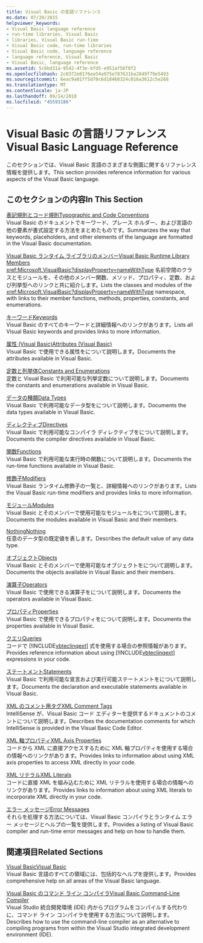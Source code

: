 ```yaml
---
title: Visual Basic の言語リファレンス
ms.date: 07/20/2015
helpviewer_keywords:
- Visual Basic language reference
- run-time libraries, Visual Basic
- libraries, Visual Basic run-time
- Visual Basic code, run-time libraries
- Visual Basic code, language reference
- language reference, Visual Basic
- Visual Basic, language reference
ms.assetid: 5c6bd31a-9542-4f3e-bfd5-e951af58f0f2
ms.openlocfilehash: 2c0372e0176ea54a975e787631ba2849f79e5493
ms.sourcegitcommit: 6eac9a01ff5d70c6d18460324c016a3612c5e268
ms.translationtype: MT
ms.contentlocale: ja-JP
ms.lasthandoff: 09/14/2018
ms.locfileid: "45593186"
---
```

# <a name="visual-basic-language-reference"></a><span data-ttu-id="9a774-102">Visual Basic の言語リファレンス</span><span class="sxs-lookup"><span data-stu-id="9a774-102">Visual Basic Language Reference</span></span>
<span data-ttu-id="9a774-103">このセクションでは、Visual Basic 言語のさまざまな側面に関するリファレンス情報を提供します。</span><span class="sxs-lookup"><span data-stu-id="9a774-103">This section provides reference information for various aspects of the Visual Basic language.</span></span>  
  
## <a name="in-this-section"></a><span data-ttu-id="9a774-104">このセクションの内容</span><span class="sxs-lookup"><span data-stu-id="9a774-104">In This Section</span></span>  
 [<span data-ttu-id="9a774-105">表記規則とコード規則</span><span class="sxs-lookup"><span data-stu-id="9a774-105">Typographic and Code Conventions</span></span>](../../visual-basic/language-reference/typographic-and-code-conventions.md)  
 <span data-ttu-id="9a774-106">Visual Basic のドキュメントでキーワード、プレース ホルダー、および言語の他の要素が書式設定する方法をまとめたものです。</span><span class="sxs-lookup"><span data-stu-id="9a774-106">Summarizes the way that keywords, placeholders, and other elements of the language are formatted in the Visual Basic documentation.</span></span>  
  
 [<span data-ttu-id="9a774-107">Visual Basic ランタイム ライブラリのメンバー</span><span class="sxs-lookup"><span data-stu-id="9a774-107">Visual Basic Runtime Library Members</span></span>](../../visual-basic/language-reference/runtime-library-members.md)  
 <span data-ttu-id="9a774-108"><xref:Microsoft.VisualBasic?displayProperty=nameWithType> 名前空間のクラスとモジュールを、その他のメンバー関数、メソッド、プロパティ、定数、および列挙型へのリンクと共に紹介します。</span><span class="sxs-lookup"><span data-stu-id="9a774-108">Lists the classes and modules of the <xref:Microsoft.VisualBasic?displayProperty=nameWithType> namespace, with links to their member functions, methods, properties, constants, and enumerations.</span></span>  
  
 [<span data-ttu-id="9a774-109">キーワード</span><span class="sxs-lookup"><span data-stu-id="9a774-109">Keywords</span></span>](../../visual-basic/language-reference/keywords/index.md)  
 <span data-ttu-id="9a774-110">Visual Basic のすべてのキーワードと詳細情報へのリンクがあります。</span><span class="sxs-lookup"><span data-stu-id="9a774-110">Lists all Visual Basic keywords and provides links to more information.</span></span>  
  
 [<span data-ttu-id="9a774-111">属性 (Visual Basic)</span><span class="sxs-lookup"><span data-stu-id="9a774-111">Attributes (Visual Basic)</span></span>](../../visual-basic/language-reference/attributes.md)  
 <span data-ttu-id="9a774-112">Visual Basic で使用できる属性をについて説明します。</span><span class="sxs-lookup"><span data-stu-id="9a774-112">Documents the attributes available in Visual Basic.</span></span>  
  
 [<span data-ttu-id="9a774-113">定数と列挙体</span><span class="sxs-lookup"><span data-stu-id="9a774-113">Constants and Enumerations</span></span>](../../visual-basic/language-reference/constants-and-enumerations.md)  
 <span data-ttu-id="9a774-114">定数と Visual Basic で利用可能な列挙定数について説明します。</span><span class="sxs-lookup"><span data-stu-id="9a774-114">Documents the constants and enumerations available in Visual Basic.</span></span>  
  
 [<span data-ttu-id="9a774-115">データの種類</span><span class="sxs-lookup"><span data-stu-id="9a774-115">Data Types</span></span>](../../visual-basic/language-reference/data-types/index.md)  
 <span data-ttu-id="9a774-116">Visual Basic で利用可能なデータ型をについて説明します。</span><span class="sxs-lookup"><span data-stu-id="9a774-116">Documents the data types available in Visual Basic.</span></span>  
  
 [<span data-ttu-id="9a774-117">ディレクティブ</span><span class="sxs-lookup"><span data-stu-id="9a774-117">Directives</span></span>](../../visual-basic/language-reference/directives/index.md)  
 <span data-ttu-id="9a774-118">Visual Basic で利用可能なコンパイラ ディレクティブをについて説明します。</span><span class="sxs-lookup"><span data-stu-id="9a774-118">Documents the compiler directives available in Visual Basic.</span></span>  
  
 [<span data-ttu-id="9a774-119">関数</span><span class="sxs-lookup"><span data-stu-id="9a774-119">Functions</span></span>](../../visual-basic/language-reference/functions/index.md)  
 <span data-ttu-id="9a774-120">Visual Basic で利用可能な実行時の関数について説明します。</span><span class="sxs-lookup"><span data-stu-id="9a774-120">Documents the run-time functions available in Visual Basic.</span></span>  
  
 [<span data-ttu-id="9a774-121">修飾子</span><span class="sxs-lookup"><span data-stu-id="9a774-121">Modifiers</span></span>](../../visual-basic/language-reference/modifiers/index.md)  
 <span data-ttu-id="9a774-122">Visual Basic ランタイム修飾子の一覧と、詳細情報へのリンクがあります。</span><span class="sxs-lookup"><span data-stu-id="9a774-122">Lists the Visual Basic run-time modifiers and provides links to more information.</span></span>  
  
 [<span data-ttu-id="9a774-123">モジュール</span><span class="sxs-lookup"><span data-stu-id="9a774-123">Modules</span></span>](../../visual-basic/language-reference/modules.md)  
 <span data-ttu-id="9a774-124">Visual Basic とそのメンバーで使用可能なモジュールをについて説明します。</span><span class="sxs-lookup"><span data-stu-id="9a774-124">Documents the modules available in Visual Basic and their members.</span></span>  
  
 [<span data-ttu-id="9a774-125">Nothing</span><span class="sxs-lookup"><span data-stu-id="9a774-125">Nothing</span></span>](../../visual-basic/language-reference/nothing.md)  
 <span data-ttu-id="9a774-126">任意のデータ型の既定値を表します。</span><span class="sxs-lookup"><span data-stu-id="9a774-126">Describes the default value of any data type.</span></span>  
  
 [<span data-ttu-id="9a774-127">オブジェクト</span><span class="sxs-lookup"><span data-stu-id="9a774-127">Objects</span></span>](../../visual-basic/language-reference/objects/index.md)  
 <span data-ttu-id="9a774-128">Visual Basic とそのメンバーで使用可能なオブジェクトをについて説明します。</span><span class="sxs-lookup"><span data-stu-id="9a774-128">Documents the objects available in Visual Basic and their members.</span></span>  
  
 [<span data-ttu-id="9a774-129">演算子</span><span class="sxs-lookup"><span data-stu-id="9a774-129">Operators</span></span>](../../visual-basic/language-reference/operators/index.md)  
 <span data-ttu-id="9a774-130">Visual Basic で使用できる演算子をについて説明します。</span><span class="sxs-lookup"><span data-stu-id="9a774-130">Documents the operators available in Visual Basic.</span></span>  
  
 [<span data-ttu-id="9a774-131">プロパティ</span><span class="sxs-lookup"><span data-stu-id="9a774-131">Properties</span></span>](../../visual-basic/language-reference/properties.md)  
 <span data-ttu-id="9a774-132">Visual Basic で使用できるプロパティをについて説明します。</span><span class="sxs-lookup"><span data-stu-id="9a774-132">Documents the properties available in Visual Basic.</span></span>  
  
 [<span data-ttu-id="9a774-133">クエリ</span><span class="sxs-lookup"><span data-stu-id="9a774-133">Queries</span></span>](../../visual-basic/language-reference/queries/index.md)  
 <span data-ttu-id="9a774-134">コードで [!INCLUDE[vbteclinqext](~/includes/vbteclinqext-md.md)] 式を使用する場合の参照情報があります。</span><span class="sxs-lookup"><span data-stu-id="9a774-134">Provides reference information about using [!INCLUDE[vbteclinqext](~/includes/vbteclinqext-md.md)] expressions in your code.</span></span>  
  
 [<span data-ttu-id="9a774-135">ステートメント</span><span class="sxs-lookup"><span data-stu-id="9a774-135">Statements</span></span>](../../visual-basic/language-reference/statements/index.md)  
 <span data-ttu-id="9a774-136">Visual Basic で利用可能な宣言および実行可能ステートメントをについて説明します。</span><span class="sxs-lookup"><span data-stu-id="9a774-136">Documents the declaration and executable statements available in Visual Basic.</span></span>  
  
 [<span data-ttu-id="9a774-137">XML のコメント用タグ</span><span class="sxs-lookup"><span data-stu-id="9a774-137">XML Comment Tags</span></span>](../../visual-basic/language-reference/xmldoc/index.md)  
 <span data-ttu-id="9a774-138">IntelliSense が、Visual Basic コード エディターを提供するドキュメントのコメントについて説明します。</span><span class="sxs-lookup"><span data-stu-id="9a774-138">Describes the documentation comments for which IntelliSense is provided in the Visual Basic Code Editor.</span></span>  
  
 [<span data-ttu-id="9a774-139">XML 軸プロパティ</span><span class="sxs-lookup"><span data-stu-id="9a774-139">XML Axis Properties</span></span>](../../visual-basic/language-reference/xml-axis/index.md)  
 <span data-ttu-id="9a774-140">コードから XML に直接アクセスするために XML 軸プロパティを使用する場合の情報へのリンクがあります。</span><span class="sxs-lookup"><span data-stu-id="9a774-140">Provides links to information about using XML axis properties to access XML directly in your code.</span></span>  
  
 [<span data-ttu-id="9a774-141">XML リテラル</span><span class="sxs-lookup"><span data-stu-id="9a774-141">XML Literals</span></span>](../../visual-basic/language-reference/xml-literals/index.md)  
 <span data-ttu-id="9a774-142">コードに直接 XML を組み込むために XML リテラルを使用する場合の情報へのリンクがあります。</span><span class="sxs-lookup"><span data-stu-id="9a774-142">Provides links to information about using XML literals to incorporate XML directly in your code.</span></span>  
  
 [<span data-ttu-id="9a774-143">エラー メッセージ</span><span class="sxs-lookup"><span data-stu-id="9a774-143">Error Messages</span></span>](../../visual-basic/language-reference/error-messages/index.md)  
 <span data-ttu-id="9a774-144">それらを処理する方法については、Visual Basic コンパイラとランタイム エラー メッセージとヘルプの一覧を提供します。</span><span class="sxs-lookup"><span data-stu-id="9a774-144">Provides a listing of Visual Basic compiler and run-time error messages and help on how to handle them.</span></span>  
  
## <a name="related-sections"></a><span data-ttu-id="9a774-145">関連項目</span><span class="sxs-lookup"><span data-stu-id="9a774-145">Related Sections</span></span>  
 [<span data-ttu-id="9a774-146">Visual Basic</span><span class="sxs-lookup"><span data-stu-id="9a774-146">Visual Basic</span></span>](../../visual-basic/index.md)  
 <span data-ttu-id="9a774-147">Visual Basic 言語のすべての領域には、包括的なヘルプを提供します。</span><span class="sxs-lookup"><span data-stu-id="9a774-147">Provides comprehensive help on all areas of the Visual Basic language.</span></span>  
  
 [<span data-ttu-id="9a774-148">Visual Basic のコマンド ライン コンパイラ</span><span class="sxs-lookup"><span data-stu-id="9a774-148">Visual Basic Command-Line Compiler</span></span>](../../visual-basic/reference/command-line-compiler/index.md)  
 <span data-ttu-id="9a774-149">Visual Studio 統合開発環境 (IDE) 内からプログラムをコンパイルする代わりに、コマンド ライン コンパイラを使用する方法について説明します。</span><span class="sxs-lookup"><span data-stu-id="9a774-149">Describes how to use the command-line compiler as an alternative to compiling programs from within the Visual Studio integrated development environment (IDE).</span></span>
